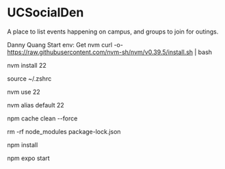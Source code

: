 # UCSocialDen
A place to list events happening on campus, and groups to join for outings.

Danny Quang
Start env: Get nvm
curl -o- https://raw.githubusercontent.com/nvm-sh/nvm/v0.39.5/install.sh | bash

nvm install 22

source ~/.zshrc

nvm use 22

nvm alias default 22

npm cache clean --force

rm -rf node_modules package-lock.json

npm install

npm expo start

